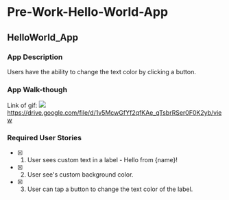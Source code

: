 # Pre-Work-Hello-World-App

## HelloWorld_App

### App Description
Users have the ability to change the text color by clicking a button.

### App Walk-though
Link of gif:
![](HelloWorld_App.gif)
https://drive.google.com/file/d/1v5McwGfYf2qfKAe_qTsbrRSer0F0K2yb/view


### Required User Stories
- [x] 1. User sees custom text in a label - Hello from {name}!
- [x] 2. User see's custom background color.
- [x] 3. User can tap a button to change the text color of the label.
